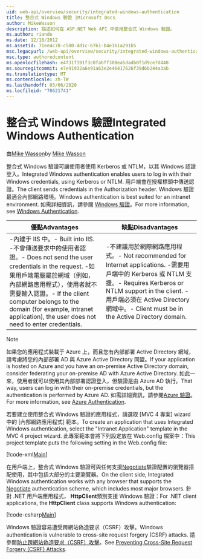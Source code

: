 ```yaml
---
uid: web-api/overview/security/integrated-windows-authentication
title: 整合式 Windows 驗證 |Microsoft Docs
author: MikeWasson
description: 描述如何在 ASP.NET Web API 中使用整合式 Windows 驗證。
ms.author: riande
ms.date: 12/18/2012
ms.assetid: 71ee4c78-c500-4d1c-b761-b4e161a291b5
msc.legacyurl: /web-api/overview/security/integrated-windows-authentication
msc.type: authoredcontent
ms.openlocfilehash: e4f31f191f3c0fabff308ea5dadb0f1d9ce7d448
ms.sourcegitcommit: e7e91932a6e91a63e2e46417626f39d6b244a3ab
ms.translationtype: MT
ms.contentlocale: zh-TW
ms.lasthandoff: 03/06/2020
ms.locfileid: "78621741"
---
```

# <a name="integrated-windows-authentication"></a><span data-ttu-id="2d117-103">整合式 Windows 驗證</span><span class="sxs-lookup"><span data-stu-id="2d117-103">Integrated Windows Authentication</span></span>

<span data-ttu-id="2d117-104">由[Mike Wasson](https://github.com/MikeWasson)</span><span class="sxs-lookup"><span data-stu-id="2d117-104">by [Mike Wasson](https://github.com/MikeWasson)</span></span>

<span data-ttu-id="2d117-105">整合式 Windows 驗證可讓使用者使用 Kerberos 或 NTLM，以其 Windows 認證登入。</span><span class="sxs-lookup"><span data-stu-id="2d117-105">Integrated Windows authentication enables users to log in with their Windows credentials, using Kerberos or NTLM.</span></span> <span data-ttu-id="2d117-106">用戶端會在授權標頭中傳送認證。</span><span class="sxs-lookup"><span data-stu-id="2d117-106">The client sends credentials in the Authorization header.</span></span> <span data-ttu-id="2d117-107">Windows 驗證最適合內部網路環境。</span><span class="sxs-lookup"><span data-stu-id="2d117-107">Windows authentication is best suited for an intranet environment.</span></span> <span data-ttu-id="2d117-108">如需詳細資訊，請參閱 [Windows 驗證](https://www.iis.net/configreference/system.webserver/security/authentication/windowsauthentication)。</span><span class="sxs-lookup"><span data-stu-id="2d117-108">For more information, see [Windows Authentication](https://www.iis.net/configreference/system.webserver/security/authentication/windowsauthentication).</span></span>

| <span data-ttu-id="2d117-109">優點</span><span class="sxs-lookup"><span data-stu-id="2d117-109">Advantages</span></span> | <span data-ttu-id="2d117-110">缺點</span><span class="sxs-lookup"><span data-stu-id="2d117-110">Disadvantages</span></span> |
| --- | --- |
| <span data-ttu-id="2d117-111">-內建于 IIS 中。</span><span class="sxs-lookup"><span data-stu-id="2d117-111">- Built into IIS.</span></span> <span data-ttu-id="2d117-112">-不會傳送要求中的使用者認證。</span><span class="sxs-lookup"><span data-stu-id="2d117-112">- Does not send the user credentials in the request.</span></span> <span data-ttu-id="2d117-113">-如果用戶端電腦屬於網域（例如，內部網路應用程式），使用者就不需要輸入認證。</span><span class="sxs-lookup"><span data-stu-id="2d117-113">- If the client computer belongs to the domain (for example, intranet application), the user does not need to enter credentials.</span></span> | <span data-ttu-id="2d117-114">-不建議用於網際網路應用程式。</span><span class="sxs-lookup"><span data-stu-id="2d117-114">- Not recommended for Internet applications.</span></span> <span data-ttu-id="2d117-115">-需要用戶端中的 Kerberos 或 NTLM 支援。</span><span class="sxs-lookup"><span data-stu-id="2d117-115">- Requires Kerberos or NTLM support in the client.</span></span> <span data-ttu-id="2d117-116">-用戶端必須在 Active Directory 網域中。</span><span class="sxs-lookup"><span data-stu-id="2d117-116">- Client must be in the Active Directory domain.</span></span> |

> [!NOTE]
> <span data-ttu-id="2d117-117">如果您的應用程式裝載于 Azure 上，而且您有內部部署 Active Directory 網域，請考慮將您的內部部署 AD 與 Azure Active Directory 同盟。</span><span class="sxs-lookup"><span data-stu-id="2d117-117">If your application is hosted on Azure and you have an on-premise Active Directory domain, consider federating your on-premise AD with Azure Active Directory.</span></span> <span data-ttu-id="2d117-118">如此一來，使用者就可以使用其內部部署認證登入，但驗證是由 Azure AD 執行。</span><span class="sxs-lookup"><span data-stu-id="2d117-118">That way, users can log in with their on-premise credentials, but the authentication is performed by Azure AD.</span></span> <span data-ttu-id="2d117-119">如需詳細資訊，請參閱[Azure 驗證](../../../visual-studio/overview/2012/windows-azure-authentication.md)。</span><span class="sxs-lookup"><span data-stu-id="2d117-119">For more information, see [Azure Authentication](../../../visual-studio/overview/2012/windows-azure-authentication.md).</span></span>

<span data-ttu-id="2d117-120">若要建立使用整合式 Windows 驗證的應用程式，請選取 [MVC 4 專案] wizard 中的 [內部網路應用程式] 範本。</span><span class="sxs-lookup"><span data-stu-id="2d117-120">To create an application that uses Integrated Windows authentication, select the "Intranet Application" template in the MVC 4 project wizard.</span></span> <span data-ttu-id="2d117-121">此專案範本會將下列設定放在 Web.config 檔案中：</span><span class="sxs-lookup"><span data-stu-id="2d117-121">This project template puts the following setting in the Web.config file:</span></span>

[!code-xml[Main](integrated-windows-authentication/samples/sample1.xml)]

<span data-ttu-id="2d117-122">在用戶端上，整合式 Windows 驗證可與任何支援[Negotiate](http://www.ietf.org/rfc/rfc4559.txt)驗證配置的瀏覽器搭配使用，其中包括大部分的主要瀏覽器。</span><span class="sxs-lookup"><span data-stu-id="2d117-122">On the client side, Integrated Windows authentication works with any browser that supports the [Negotiate](http://www.ietf.org/rfc/rfc4559.txt) authentication scheme, which includes most major browsers.</span></span> <span data-ttu-id="2d117-123">針對 .NET 用戶端應用程式， **HttpClient**類別支援 Windows 驗證：</span><span class="sxs-lookup"><span data-stu-id="2d117-123">For .NET client applications, the **HttpClient** class supports Windows authentication:</span></span>

[!code-csharp[Main](integrated-windows-authentication/samples/sample2.cs)]

<span data-ttu-id="2d117-124">Windows 驗證容易遭受跨網站偽造要求（CSRF）攻擊。</span><span class="sxs-lookup"><span data-stu-id="2d117-124">Windows authentication is vulnerable to cross-site request forgery (CSRF) attacks.</span></span> <span data-ttu-id="2d117-125">請參閱[防止跨網站偽造要求（CSRF）攻擊](preventing-cross-site-request-forgery-csrf-attacks.md)。</span><span class="sxs-lookup"><span data-stu-id="2d117-125">See [Preventing Cross-Site Request Forgery (CSRF) Attacks](preventing-cross-site-request-forgery-csrf-attacks.md).</span></span>
